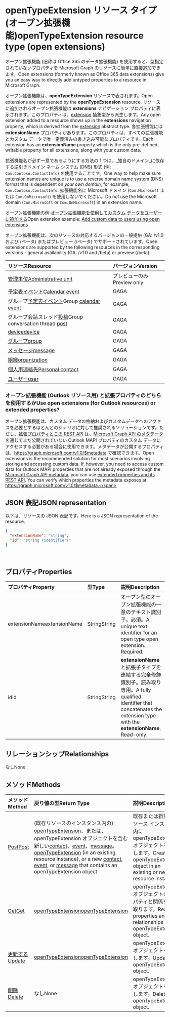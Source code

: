 # <a name="opentypeextension-resource-type-open-extensions"></a><span data-ttu-id="913d7-101">openTypeExtension リソース タイプ (オープン拡張機能)</span><span class="sxs-lookup"><span data-stu-id="913d7-101">openTypeExtension resource type (open extensions)</span></span>

<span data-ttu-id="913d7-102">オープン拡張機能 (旧称は Office 365 のデータ拡張機能) を使用すると、型指定されていないプロパティを Microsoft Graph のリソースに簡単に直接追加できます。</span><span class="sxs-lookup"><span data-stu-id="913d7-102">Open extensions (formerly known as Office 365 data extensions) give you an easy way to directly add untyped properties to a resource in Microsoft Graph.</span></span> 

<span data-ttu-id="913d7-103">オープン拡張機能は、**openTypeExtension** リソースで表されます。</span><span class="sxs-lookup"><span data-stu-id="913d7-103">Open extensions are represented by the **openTypeExtension** resource.</span></span> <span data-ttu-id="913d7-104">リソースに追加されるオープン拡張機能は **extensions** ナビゲーション プロパティに表示されます。このプロパティは、[extension](extension.md) 抽象型から派生します。</span><span class="sxs-lookup"><span data-stu-id="913d7-104">Any open extension added to a resource shows up in the **extensions** navigation property, which is derived from the [extension](extension.md) abstract type.</span></span> <span data-ttu-id="913d7-105">各拡張機能には **extensionName** プロパティがあります。このプロパティは、すべての拡張機能とカスタム データで唯一定義済みの書き込み可能なプロパティです。</span><span class="sxs-lookup"><span data-stu-id="913d7-105">Each extension has an **extensionName** property which is the only pre-defined, writable property for all extensions, along with your custom data.</span></span> 

<span data-ttu-id="913d7-106">拡張機能名が必ず一意であるようにする方法の 1 つは、_独自のドメイン_に依存する逆引きドメイン ネーム システム (DNS) 形式 (例: `Com.Contoso.ContactInfo`) を使用することです。</span><span class="sxs-lookup"><span data-stu-id="913d7-106">One way to help make sure extension names are unique is to use a reverse domain name system (DNS) format that is dependent on _your own domain_, for example, `Com.Contoso.ContactInfo`.</span></span> <span data-ttu-id="913d7-107">拡張機能名に Microsoft ドメイン (`Com.Microsoft` または `Com.OnMicrosoft`) を使用しないでください。</span><span class="sxs-lookup"><span data-stu-id="913d7-107">Do not use the Microsoft domain (`Com.Microsoft` or `Com.OnMicrosoft`) in an extension name.</span></span>

<span data-ttu-id="913d7-108">オープン拡張機能の例:[オープン拡張機能を使用してカスタム データをユーザーに追加する](../../../concepts/extensibility_open_users.md)</span><span class="sxs-lookup"><span data-stu-id="913d7-108">Open extension example: [Add custom data to users using open extensions](../../../concepts/extensibility_open_users.md)</span></span>

<span data-ttu-id="913d7-109">オープン拡張機能は、次のリソースの対応するバージョンの一般提供 (GA: /v1.0 および /ベータ) またはプレビュー (/ベータ) でサポートされています。</span><span class="sxs-lookup"><span data-stu-id="913d7-109">Open extensions are supported by the following resources in the corresponding versions - general availability (GA: /v1.0 and /beta) or preview (/beta).</span></span>

|<span data-ttu-id="913d7-110">リソース</span><span class="sxs-lookup"><span data-stu-id="913d7-110">Resource</span></span> |<span data-ttu-id="913d7-111">バージョン</span><span class="sxs-lookup"><span data-stu-id="913d7-111">Version</span></span> |
|:---------------|:-------|
| [<span data-ttu-id="913d7-112">管理単位</span><span class="sxs-lookup"><span data-stu-id="913d7-112">Administrative unit</span></span>](../../beta/resources/administrativeunit.md)  | <span data-ttu-id="913d7-113">プレビューのみ</span><span class="sxs-lookup"><span data-stu-id="913d7-113">Preview only</span></span> |
| [<span data-ttu-id="913d7-114">予定表イベント</span><span class="sxs-lookup"><span data-stu-id="913d7-114">Calendar event</span></span>](event.md) | <span data-ttu-id="913d7-115">GA</span><span class="sxs-lookup"><span data-stu-id="913d7-115">GA</span></span> |
| <span data-ttu-id="913d7-116">グループ[予定表イベント](event.md)</span><span class="sxs-lookup"><span data-stu-id="913d7-116">Group [calendar event](event.md)</span></span> | <span data-ttu-id="913d7-117">GA</span><span class="sxs-lookup"><span data-stu-id="913d7-117">GA</span></span> |
| <span data-ttu-id="913d7-118">グループ会話スレッド[投稿](post.md)</span><span class="sxs-lookup"><span data-stu-id="913d7-118">Group conversation thread [post](post.md)</span></span> | <span data-ttu-id="913d7-119">GA</span><span class="sxs-lookup"><span data-stu-id="913d7-119">GA</span></span> |
| [<span data-ttu-id="913d7-120">device</span><span class="sxs-lookup"><span data-stu-id="913d7-120">device</span></span>](device.md) | <span data-ttu-id="913d7-121">GA</span><span class="sxs-lookup"><span data-stu-id="913d7-121">GA</span></span> |
| [<span data-ttu-id="913d7-122">グループ</span><span class="sxs-lookup"><span data-stu-id="913d7-122">group</span></span>](group.md) | <span data-ttu-id="913d7-123">GA</span><span class="sxs-lookup"><span data-stu-id="913d7-123">GA</span></span> |
| [<span data-ttu-id="913d7-124">メッセージ</span><span class="sxs-lookup"><span data-stu-id="913d7-124">message</span></span>](message.md) | <span data-ttu-id="913d7-125">GA</span><span class="sxs-lookup"><span data-stu-id="913d7-125">GA</span></span> |
| [<span data-ttu-id="913d7-126">組織</span><span class="sxs-lookup"><span data-stu-id="913d7-126">organization</span></span>](organization.md) | <span data-ttu-id="913d7-127">GA</span><span class="sxs-lookup"><span data-stu-id="913d7-127">GA</span></span> |
| [<span data-ttu-id="913d7-128">個人用連絡先</span><span class="sxs-lookup"><span data-stu-id="913d7-128">Personal contact</span></span>](contact.md) | <span data-ttu-id="913d7-129">GA</span><span class="sxs-lookup"><span data-stu-id="913d7-129">GA</span></span> |
| [<span data-ttu-id="913d7-130">ユーザー</span><span class="sxs-lookup"><span data-stu-id="913d7-130">user</span></span>](user.md) | <span data-ttu-id="913d7-131">GA</span><span class="sxs-lookup"><span data-stu-id="913d7-131">GA</span></span> |

### <a name="use-open-extensions-for-outlook-resources-or-extended-properties"></a><span data-ttu-id="913d7-132">オープン拡張機能 (Outlook リソース用) と拡張プロパティのどちらを使用するか</span><span class="sxs-lookup"><span data-stu-id="913d7-132">Use open extensions (for Outlook resources) or extended properties?</span></span>

<span data-ttu-id="913d7-p103">オープン拡張機能は、カスタム データの格納およびカスタムデータへのアクセスを必要とするほとんどのシナリオに対して推奨されるソリューションです。ただし、[拡張プロパティとこの REST API](extended-properties-overview.md) は、[Microsoft Graph API のメタデータ](http://developer.microsoft.com/en-us/graph/docs/overview/call_api)を通じてまだ公開されていない Outlook MAPI プロパティのカスタム データにアクセスする必要がある場合に使用できます。メタデータが公開するプロパティは、https://graph.microsoft.com/v1.0/$metadata で確認できます。</span><span class="sxs-lookup"><span data-stu-id="913d7-p103">Open extensions is the recommended solution for most scenarios involving storing and accessing custom data. If, however, you need to access custom data for Outlook MAPI properties that are not already exposed through the [Microsoft Graph API metadata](http://developer.microsoft.com/en-us/graph/docs/overview/call_api), you can use [extended properties and its REST API](extended-properties-overview.md). You can verify which properties the metadata exposes at https://graph.microsoft.com/v1.0/$metadata.</span></span>


## <a name="json-representation"></a><span data-ttu-id="913d7-136">JSON 表記</span><span class="sxs-lookup"><span data-stu-id="913d7-136">JSON representation</span></span>

<span data-ttu-id="913d7-137">以下は、リソースの JSON 表記です。</span><span class="sxs-lookup"><span data-stu-id="913d7-137">Here is a JSON representation of the resource.</span></span>

<!-- {
  "blockType": "resource",
  "optionalProperties": [

  ],
  "@odata.type": "microsoft.graph.opentypeextension"
}-->

```json
{
  "extensionName": "string",
  "id": "string (identifier)"
}

```

<br/>

## <a name="properties"></a><span data-ttu-id="913d7-138">プロパティ</span><span class="sxs-lookup"><span data-stu-id="913d7-138">Properties</span></span>

|<span data-ttu-id="913d7-139">プロパティ</span><span class="sxs-lookup"><span data-stu-id="913d7-139">Property</span></span>      |<span data-ttu-id="913d7-140">型</span><span class="sxs-lookup"><span data-stu-id="913d7-140">Type</span></span>    |<span data-ttu-id="913d7-141">説明</span><span class="sxs-lookup"><span data-stu-id="913d7-141">Description</span></span> |
|:---------------|:--------|:----------|
|<span data-ttu-id="913d7-142">extensionName</span><span class="sxs-lookup"><span data-stu-id="913d7-142">extensionName</span></span>|<span data-ttu-id="913d7-143">String</span><span class="sxs-lookup"><span data-stu-id="913d7-143">String</span></span>|<span data-ttu-id="913d7-p104">オープン型のオープン拡張機能の一意のテキスト識別子。必須。</span><span class="sxs-lookup"><span data-stu-id="913d7-p104">A unique text identifier for an open type open extension. Required.</span></span>|
|<span data-ttu-id="913d7-146">id</span><span class="sxs-lookup"><span data-stu-id="913d7-146">id</span></span>|<span data-ttu-id="913d7-147">String</span><span class="sxs-lookup"><span data-stu-id="913d7-147">String</span></span>| <span data-ttu-id="913d7-p105">**extensionName** と拡張子タイプを連結する完全修飾識別子。読み取り専用。</span><span class="sxs-lookup"><span data-stu-id="913d7-p105">A fully qualified identifier that concatenates the extension type with the **extensionName**. Read-only.</span></span>|

## <a name="relationships"></a><span data-ttu-id="913d7-150">リレーションシップ</span><span class="sxs-lookup"><span data-stu-id="913d7-150">Relationships</span></span>

<span data-ttu-id="913d7-151">なし</span><span class="sxs-lookup"><span data-stu-id="913d7-151">None</span></span>


## <a name="methods"></a><span data-ttu-id="913d7-152">メソッド</span><span class="sxs-lookup"><span data-stu-id="913d7-152">Methods</span></span>

|<span data-ttu-id="913d7-153">メソッド</span><span class="sxs-lookup"><span data-stu-id="913d7-153">Method</span></span>        |<span data-ttu-id="913d7-154">戻り値の型</span><span class="sxs-lookup"><span data-stu-id="913d7-154">Return Type</span></span> |<span data-ttu-id="913d7-155">説明</span><span class="sxs-lookup"><span data-stu-id="913d7-155">Description</span></span> |
|:---------------|:--------|:----------|
|[<span data-ttu-id="913d7-156">Post</span><span class="sxs-lookup"><span data-stu-id="913d7-156">Post</span></span>](../api/opentypeextension_post_opentypeextension.md) | <span data-ttu-id="913d7-157">(既存リソースのインスタンス内の) [openTypeExtension](opentypeextension.md)、または、openTypeExtension オブジェクトを含む新しい[contact](../resources/contact.md)、[event](../resources/event.md)、[message](../resources/message.md)。</span><span class="sxs-lookup"><span data-stu-id="913d7-157">[openTypeExtension](opentypeextension.md) (in an existing resource instance), or a new [contact](../resources/contact.md), [event](../resources/event.md), or [message](../resources/message.md) that contains an openTypeExtension object</span></span> | <span data-ttu-id="913d7-158">既存または新規のリソース インスタンス内に openTypeExtension オブジェクトを作成します。</span><span class="sxs-lookup"><span data-stu-id="913d7-158">Create an openTypeExtension object in an existing or new resource instance.</span></span>|
|[<span data-ttu-id="913d7-159">Get</span><span class="sxs-lookup"><span data-stu-id="913d7-159">Get</span></span>](../api/opentypeextension_get.md) | [<span data-ttu-id="913d7-160">openTypeExtension</span><span class="sxs-lookup"><span data-stu-id="913d7-160">openTypeExtension</span></span>](opentypeextension.md) |<span data-ttu-id="913d7-161">openTypeExtension オブジェクトのプロパティと関係を読み取ります。</span><span class="sxs-lookup"><span data-stu-id="913d7-161">Read properties and relationships of openTypeExtension object.</span></span>|
|[<span data-ttu-id="913d7-162">更新する</span><span class="sxs-lookup"><span data-stu-id="913d7-162">Update</span></span>](../api/opentypeextension_update.md) | [<span data-ttu-id="913d7-163">openTypeExtension</span><span class="sxs-lookup"><span data-stu-id="913d7-163">openTypeExtension</span></span>](opentypeextension.md)   |<span data-ttu-id="913d7-164">openTypeExtension オブジェクトを更新します。</span><span class="sxs-lookup"><span data-stu-id="913d7-164">Update openTypeExtension object.</span></span> |
|[<span data-ttu-id="913d7-165">削除</span><span class="sxs-lookup"><span data-stu-id="913d7-165">Delete</span></span>](../api/opentypeextension_delete.md) | <span data-ttu-id="913d7-166">なし</span><span class="sxs-lookup"><span data-stu-id="913d7-166">None</span></span> |<span data-ttu-id="913d7-167">openTypeExtension オブジェクトを削除します。</span><span class="sxs-lookup"><span data-stu-id="913d7-167">Delete openTypeExtension object.</span></span> |

<!-- uuid: 8fcb5dbc-d5aa-4681-8e31-b001d5168d79
2015-10-25 14:57:30 UTC -->
<!-- {
  "type": "#page.annotation",
  "description": "openTypeExtension resource",
  "keywords": "",
  "section": "documentation",
  "tocPath": ""
}-->
